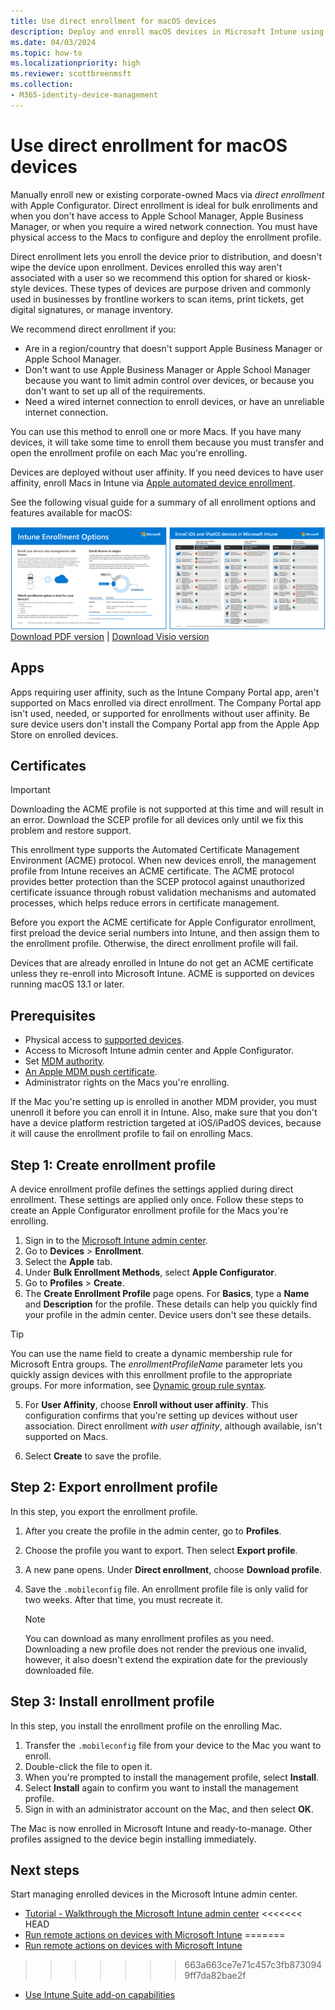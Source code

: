 ```yaml
---
title: Use direct enrollment for macOS devices
description: Deploy and enroll macOS devices in Microsoft Intune using direct enrollment with Apple Configurator.
ms.date: 04/03/2024
ms.topic: how-to
ms.localizationpriority: high
ms.reviewer: scottbreenmsft
ms.collection:
- M365-identity-device-management
---
```


# Use direct enrollment for macOS devices

Manually enroll new or existing corporate-owned Macs via *direct enrollment* with Apple Configurator. Direct enrollment is ideal for bulk enrollments and when you don't have access to Apple School Manager, Apple Business Manager, or when you require a wired network connection. You must have physical access to the Macs to configure and deploy the enrollment profile.

Direct enrollment lets you enroll the device prior to distribution, and doesn't wipe the device upon enrollment. Devices enrolled this way aren't associated with a user so we recommend this option for shared or kiosk-style devices. These types of devices are purpose driven and commonly used in businesses by frontline workers to scan items, print tickets, get digital signatures, or manage inventory.

We recommend direct enrollment if you:

- Are in a region/country that doesn't support Apple Business Manager or Apple School Manager.
- Don't want to use Apple Business Manager or Apple School Manager because you want to limit admin control over devices, or because you don't want to set up all of the requirements.
- Need a wired internet connection to enroll devices, or have an unreliable internet connection.

You can use this method to enroll one or more Macs. If you have many devices, it will take some time to enroll them because you must transfer and open the enrollment profile on each Mac you're enrolling.

Devices are deployed without user affinity. If you need devices to have user affinity, enroll Macs in Intune via [Apple automated device enrollment](device-enrollment-program-enroll-macos.md).

See the following visual guide for a summary of all enrollment options and features available for macOS:

[![A visual representation of Intune enrollment options by platform](../fundamentals/media/deployment-guide-enrollment/msft-intune-enrollment-options-thumb-landscape.png)](https://download.microsoft.com/download/e/6/2/e6233fdd-a956-4f77-93a5-1aa254ee2917/msft-intune-enrollment-options.pdf) <br/> [Download PDF version](https://download.microsoft.com/download/e/6/2/e6233fdd-a956-4f77-93a5-1aa254ee2917/msft-intune-enrollment-options.pdf) | [Download Visio version](https://download.microsoft.com/download/e/6/2/e6233fdd-a956-4f77-93a5-1aa254ee2917/msft-intune-enrollment-options.vsdx)

## Apps
Apps requiring user affinity, such as the Intune Company Portal app, aren't supported on Macs enrolled via direct enrollment. The Company Portal app isn't used, needed, or supported for enrollments without user affinity. Be sure device users don't install the Company Portal app from the Apple App Store on enrolled devices.

## Certificates
>[!IMPORTANT]
> Downloading the ACME profile is not supported at this time and will result in an error. Download the SCEP profile for all devices only until we fix this problem and restore support.

This enrollment type supports the Automated Certificate Management Environment (ACME) protocol. When new devices enroll, the management profile from Intune receives an ACME certificate. The ACME protocol provides better protection than the SCEP protocol against unauthorized certificate issuance through robust validation mechanisms and automated processes, which helps reduce errors in certificate management.

Before you export the ACME certificate for Apple Configurator enrollment, first preload the device serial numbers into Intune, and then assign them to the enrollment profile. Otherwise, the direct enrollment profile will fail.

Devices that are already enrolled in Intune do not get an ACME certificate unless they re-enroll into Microsoft Intune. ACME is supported on devices running macOS 13.1 or later.

## Prerequisites

- Physical access to [supported devices](../fundamentals/supported-devices-browsers.md#apple).
- Access to Microsoft Intune admin center and Apple Configurator.
- Set [MDM authority](../fundamentals/mdm-authority-set.md).
- [An Apple MDM push certificate](apple-mdm-push-certificate-get.md).
- Administrator rights on the Macs you're enrolling.

If the Mac you're setting up is enrolled in another MDM provider, you must unenroll it before you can enroll it in Intune. Also, make sure that you don't have a device platform restriction targeted at iOS/iPadOS devices, because it will cause the enrollment profile to fail on enrolling Macs.

## Step 1: Create enrollment profile

A device enrollment profile defines the settings applied during direct enrollment. These settings are applied only once. Follow these steps to create an Apple Configurator enrollment profile for the Macs you're enrolling.

1. Sign in to the [Microsoft Intune admin center](https://go.microsoft.com/fwlink/?linkid=2109431).
1. Go to **Devices** > **Enrollment**.
1. Select the **Apple** tab.
1. Under **Bulk Enrollment Methods**, select **Apple Configurator**.
1. Go to **Profiles** > **Create**.
5. The **Create Enrollment Profile** page opens. For **Basics**, type a **Name** and **Description** for the profile. These details can help you quickly find your profile in the admin center. Device users don't see these details.

  > [!TIP]
  > You can use the name field to create a dynamic membership rule for Microsoft Entra groups. The *enrollmentProfileName* parameter lets you quickly assign devices with this enrollment profile to the appropriate groups. For more information, see [Dynamic group rule syntax](/azure/active-directory/enterprise-users/groups-dynamic-membership#rules-for-devices).

5. For **User Affinity**, choose **Enroll without user affinity**. This configuration confirms that you're setting up devices without user association. Direct enrollment *with user affinity*, although available, isn't supported on Macs.

6. Select **Create** to save the profile.

## Step 2: Export enrollment profile
In this step, you export the enrollment profile.

1. After you create the profile in the admin center, go to **Profiles**.
1. Choose the profile you want to export. Then select **Export profile**.
1. A new pane opens. Under **Direct enrollment**, choose **Download profile**.
1. Save the `.mobileconfig` file.  An enrollment profile file is only valid for two weeks. After that time, you must recreate it.

     > [!NOTE]
     > You can download as many enrollment profiles as you need. Downloading a new profile does not render the previous one invalid, however, it also doesn't extend the expiration date for the previously downloaded file.

## Step 3: Install enrollment profile
In this step, you install the enrollment profile on the enrolling Mac.

1. Transfer the `.mobileconfig` file from your device to the Mac you want to enroll.
1. Double-click the file to open it.
1. When you're prompted to install the management profile, select **Install**.
1. Select **Install** again to confirm you want to install the management profile.
1. Sign in with an administrator account on the Mac, and then select **OK**.

The Mac is now enrolled in Microsoft Intune and ready-to-manage. Other profiles assigned to the device begin installing immediately.

## Next steps

Start managing enrolled devices in the Microsoft Intune admin center.

- [Tutorial - Walkthrough the Microsoft Intune admin center](../fundamentals/tutorial-walkthrough-endpoint-manager.md)
<<<<<<< HEAD
- [Run remote actions on devices with Microsoft Intune](../remote-actions/index.md)
=======
- [Run remote actions on devices with Microsoft Intune](../remote-actions/device-management.md)
>>>>>>> 663a663ce7e71c457c3fb8730949ff7da82bae2f
- [Use Intune Suite add-on capabilities](../fundamentals/intune-add-ons.md)

